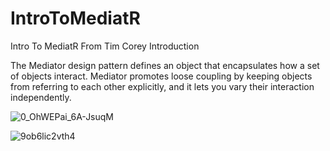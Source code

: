 # IntroToMediatR
Intro To MediatR From Tim Corey Introduction

The Mediator design pattern defines an object that encapsulates how a set of objects interact. Mediator promotes loose coupling by keeping objects from referring to each other explicitly, and it lets you vary their interaction independently.


![0_OhWEPai_6A-JsuqM](https://user-images.githubusercontent.com/75223567/174622009-664524c5-2e2e-4168-bde8-76f158db40a8.png)


![9ob6lic2vth4](https://user-images.githubusercontent.com/75223567/176393120-c77d061b-87ad-453f-a145-9d64b66efc77.png)
